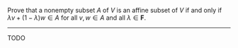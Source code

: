 Prove that a nonempty subset $A$ of $V$ is an affine subset of $V$ if and only if $\lambda v + (1-\lambda)w \in A$ for all $v,w\in A$ and all $\lambda \in \mathbf{F}$.

---

TODO